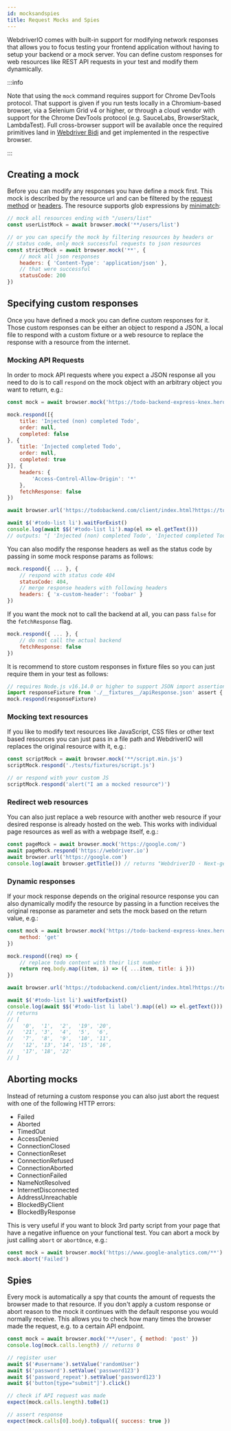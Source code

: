 ```yaml
---
id: mocksandspies
title: Request Mocks and Spies
---
```


WebdriverIO comes with built-in support for modifying network responses that allows you to focus testing your frontend application without having to setup your backend or a mock server. You can define custom responses for web resources like REST API requests in your test and modify them dynamically.

:::info

Note that using the `mock` command requires support for Chrome DevTools protocol. That support is given if you run tests locally in a Chromium-based browser, via a Selenium Grid v4 or higher, or through a cloud vendor with support for the Chrome DevTools protocol (e.g. SauceLabs, BrowserStack, LambdaTest). Full cross-browser support will be available once the required primitives land in [Webdriver Bidi](https://wpt.fyi/results/webdriver/tests/bidi/network?label=experimental&label=master&aligned) and get implemented in the respective browser.

:::

## Creating a mock

Before you can modify any responses you have define a mock first. This mock is described by the resource url and can be filtered by the [request method](https://developer.mozilla.org/en-US/docs/Web/HTTP/Methods) or [headers](https://developer.mozilla.org/en-US/docs/Web/HTTP/Headers). The resource supports glob expressions by [minimatch](https://www.npmjs.com/package/minimatch):

```js
// mock all resources ending with "/users/list"
const userListMock = await browser.mock('**/users/list')

// or you can specify the mock by filtering resources by headers or
// status code, only mock successful requests to json resources
const strictMock = await browser.mock('**', {
    // mock all json responses
    headers: { 'Content-Type': 'application/json' },
    // that were successful
    statusCode: 200
})
```

## Specifying custom responses

Once you have defined a mock you can define custom responses for it. Those custom responses can be either an object to respond a JSON, a local file to respond with a custom fixture or a web resource to replace the response with a resource from the internet.

### Mocking API Requests

In order to mock API requests where you expect a JSON response all you need to do is to call `respond` on the mock object with an arbitrary object you want to return, e.g.:

```js
const mock = await browser.mock('https://todo-backend-express-knex.herokuapp.com/')

mock.respond([{
    title: 'Injected (non) completed Todo',
    order: null,
    completed: false
}, {
    title: 'Injected completed Todo',
    order: null,
    completed: true
}], {
    headers: {
        'Access-Control-Allow-Origin': '*'
    },
    fetchResponse: false
})

await browser.url('https://todobackend.com/client/index.html?https://todo-backend-express-knex.herokuapp.com/')

await $('#todo-list li').waitForExist()
console.log(await $$('#todo-list li').map(el => el.getText()))
// outputs: "[ 'Injected (non) completed Todo', 'Injected completed Todo' ]"
```

You can also modify the response headers as well as the status code by passing in some mock response params as follows:

```js
mock.respond({ ... }, {
    // respond with status code 404
    statusCode: 404,
    // merge response headers with following headers
    headers: { 'x-custom-header': 'foobar' }
})
```

If you want the mock not to call the backend at all, you can pass `false` for the `fetchResponse` flag.

```js
mock.respond({ ... }, {
    // do not call the actual backend
    fetchResponse: false
})
```

It is recommend to store custom responses in fixture files so you can just require them in your test as follows:

```js
// requires Node.js v16.14.0 or higher to support JSON import assertions
import responseFixture from './__fixtures__/apiResponse.json' assert { type: 'json' }
mock.respond(responseFixture)
```

### Mocking text resources

If you like to modify text resources like JavaScript, CSS files or other text based resources you can just pass in a file path and WebdriverIO will replaces the original resource with it, e.g.:

```js
const scriptMock = await browser.mock('**/script.min.js')
scriptMock.respond('./tests/fixtures/script.js')

// or respond with your custom JS
scriptMock.respond('alert("I am a mocked resource")')
```

### Redirect web resources

You can also just replace a web resource with another web resource if your desired response is already hosted on the web. This works with individual page resources as well as with a webpage itself, e.g.:

```js
const pageMock = await browser.mock('https://google.com/')
await pageMock.respond('https://webdriver.io')
await browser.url('https://google.com')
console.log(await browser.getTitle()) // returns "WebdriverIO · Next-gen browser and mobile automation test framework for Node.js"
```

### Dynamic responses

If your mock response depends on the original resource response you can also dynamically modify the resource by passing in a function receives the original response as parameter and sets the mock based on the return value, e.g.:

```js
const mock = await browser.mock('https://todo-backend-express-knex.herokuapp.com/', {
    method: 'get'
})

mock.respond((req) => {
    // replace todo content with their list number
    return req.body.map((item, i) => ({ ...item, title: i }))
})

await browser.url('https://todobackend.com/client/index.html?https://todo-backend-express-knex.herokuapp.com/')

await $('#todo-list li').waitForExist()
console.log(await $$('#todo-list li label').map((el) => el.getText()))
// returns
// [
//   '0',  '1',  '2',  '19', '20',
//   '21', '3',  '4',  '5',  '6',
//   '7',  '8',  '9',  '10', '11',
//   '12', '13', '14', '15', '16',
//   '17', '18', '22'
// ]
```

## Aborting mocks

Instead of returning a custom response you can also just abort the request with one of the following HTTP errors:

- Failed
- Aborted
- TimedOut
- AccessDenied
- ConnectionClosed
- ConnectionReset
- ConnectionRefused
- ConnectionAborted
- ConnectionFailed
- NameNotResolved
- InternetDisconnected
- AddressUnreachable
- BlockedByClient
- BlockedByResponse

This is very useful if you want to block 3rd party script from your page that have a negative influence on your functional test. You can abort a mock by just calling `abort` or `abortOnce`, e.g.:

```js
const mock = await browser.mock('https://www.google-analytics.com/**')
mock.abort('Failed')
```

## Spies

Every mock is automatically a spy that counts the amount of requests the browser made to that resource. If you don't apply a custom response or abort reason to the mock it continues with the default response you would normally receive. This allows you to check how many times the browser made the request, e.g. to a certain API endpoint.

```js
const mock = await browser.mock('**/user', { method: 'post' })
console.log(mock.calls.length) // returns 0

// register user
await $('#username').setValue('randomUser')
await $('password').setValue('password123')
await $('password_repeat').setValue('password123')
await $('button[type="submit"]').click()

// check if API request was made
expect(mock.calls.length).toBe(1)

// assert response
expect(mock.calls[0].body).toEqual({ success: true })
```
